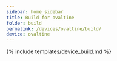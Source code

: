 ```yaml
---
sidebar: home_sidebar
title: Build for ovaltine
folder: build
permalink: /devices/ovaltine/build/
device: ovaltine
---
```

{% include templates/device_build.md %}
